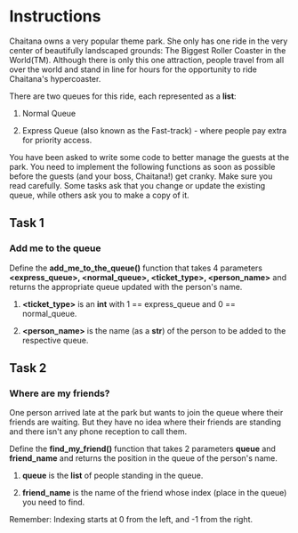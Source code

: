 # Instructions

Chaitana owns a very popular theme park. She only has one ride in the very center of beautifully landscaped grounds: The Biggest Roller Coaster in the World(TM). Although there is only this one attraction, people travel from all over the world and stand in line for hours for the opportunity to ride Chaitana's hypercoaster.

There are two queues for this ride, each represented as a **list**:

1. Normal Queue

2. Express Queue (also known as the Fast-track) - where people pay extra for priority access.

You have been asked to write some code to better manage the guests at the park. You need to implement the following functions as soon as possible before the guests (and your boss, Chaitana!) get cranky. Make sure you read carefully. Some tasks ask that you change or update the existing queue, while others ask you to make a copy of it.

## Task 1

### Add me to the queue

Define the **add_me_to_the_queue()** function that takes 4 parameters **<express_queue>, <normal_queue>, <ticket_type>, <person_name>** and returns the appropriate queue updated with the person's name.

1. **<ticket_type>** is an **int** with 1 == express_queue and 0 == normal_queue.

2. **<person_name>** is the name (as a **str**) of the person to be added to the respective queue.

## Task 2

### Where are my friends?

One person arrived late at the park but wants to join the queue where their friends are waiting. But they have no idea where their friends are standing and there isn't any phone reception to call them.

Define the **find_my_friend()** function that takes 2 parameters **queue** and **friend_name** and returns the position in the queue of the person's name.

1. **queue** is the **list** of people standing in the queue.

2. **friend_name** is the name of the friend whose index (place in the queue) you need to find.

Remember: Indexing starts at 0 from the left, and -1 from the right.
